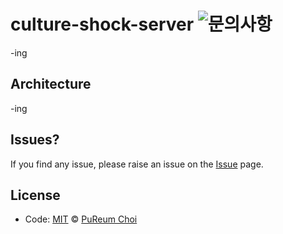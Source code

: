 # culture-shock-server ![문의사항](https://img.shields.io/badge/%EB%AC%B8%EC%9D%98%ED%95%98%EA%B8%B0-pooreumsunny%40gamil.com-green)
-ing
## Architecture
-ing

## Issues? ##
If you find any issue, please raise an issue on the [Issue](https://github.com/DDD-6/CultureShock-Server/issues) page.

## License
- Code: [MIT](./LICENSE) © [PuReum Choi](https://blue-boy.tistory.com/)
